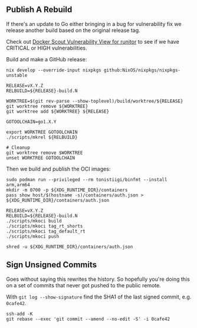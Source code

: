## Publish A Rebuild
If there's an update to Go either bringing in a bug for vulnerability fix we
release another build based on the original release tag.

Check out [Docker Scout Vulnerability View for
runitor](https://scout.docker.com/reports/org/runitor/vulnerabilities?stream=latest-indexed)
to see if we have CRITICAL or HIGH vulnerabilities.

Build and make a GitHub release:

```
nix develop --override-input nixpkgs github:NixOS/nixpkgs/nixpkgs-unstable

RELEASE=vX.Y.Z
RELBUILD=${RELEASE}-build.N

WORKTREE=$(git rev-parse --show-toplevel)/build/worktree/${RELEASE}
git worktree remove ${WORKTREE}
git worktree add ${WORKTREE} ${RELEASE}

GOTOOLCHAIN=go1.X.Y

export WORKTREE GOTOOLCHAIN
./scripts/mkrel ${RELBUILD}

# Cleanup
git worktree remove $WORKTREE
unset WORKTREE GOTOOLCHAIN
```

Then we build and publish the OCI images:

```
sudo podman run --privileged --rm tonistiigi/binfmt --install arm,arm64
mkdir -m 0700 -p ${XDG_RUNTIME_DIR}/containers
pass show host/$(hostname -s)/containers/auth.json > ${XDG_RUNTIME_DIR}/containers/auth.json

RELEASE=vX.Y.Z
RELBUILD=${RELEASE}-build.N
./scripts/mkoci build
./scripts/mkoci tag_rt_shorts
./scripts/mkoci tag_default_rt
./scripts/mkoci push

shred -u ${XDG_RUNTIME_DIR}/containers/auth.json
```

## Sign Unsigned Commits
Goes without saying this rewrites the history. So hopefully you're doing this
on a set of commits that never got pushed to the public remote.

With `git log --show-signature` find the SHA1 of the last signed commit, e.g. `0cafe42`.

```
ssh-add -K
git rebase --exec 'git commit --amend --no-edit -S' -i 0cafe42
```
